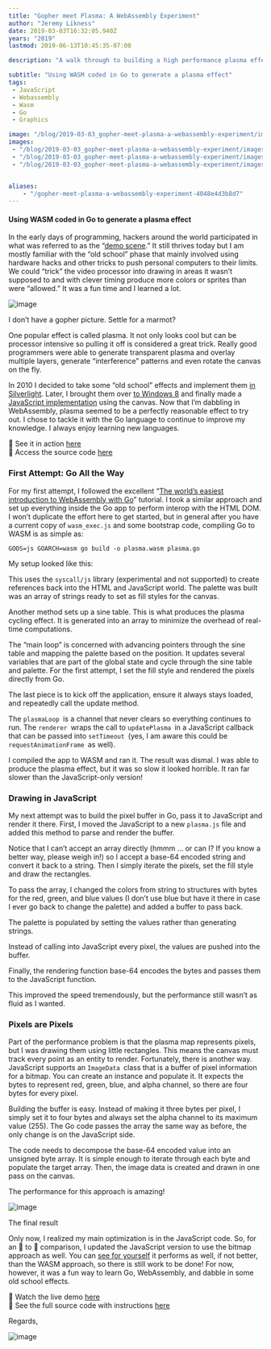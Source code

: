 ```yaml
---
title: "Gopher meet Plasma: A WebAssembly Experiment"
author: "Jeremy Likness"
date: 2019-03-03T16:32:05.940Z
years: "2019"
lastmod: 2019-06-13T10:45:35-07:00

description: "A walk through to building a high performance plasma effect using JavaScript’s canvas in conjunction with WebAssembly by compiling Go to WASM."

subtitle: "Using WASM coded in Go to generate a plasma effect"
tags:
 - JavaScript 
 - Webassembly 
 - Wasm 
 - Go 
 - Graphics 

image: "/blog/2019-03-03_gopher-meet-plasma-a-webassembly-experiment/images/1.jpeg" 
images:
 - "/blog/2019-03-03_gopher-meet-plasma-a-webassembly-experiment/images/1.jpeg" 
 - "/blog/2019-03-03_gopher-meet-plasma-a-webassembly-experiment/images/2.gif" 
 - "/blog/2019-03-03_gopher-meet-plasma-a-webassembly-experiment/images/3.gif" 


aliases:
    - "/gopher-meet-plasma-a-webassembly-experiment-4048e4d3b8d7"
---
```


#### Using WASM coded in Go to generate a plasma effect

In the early days of programming, hackers around the world participated in what was referred to as the “[demo scene](http://www.pouet.net/).” It still thrives today but I am mostly familiar with the “old school” phase that mainly involved using hardware hacks and other tricks to push personal computers to their limits. We could “trick” the video processor into drawing in areas it wasn’t supposed to and with clever timing produce more colors or sprites than were “allowed.” It was a fun time and I learned a lot.




![image](/blog/2019-03-03_gopher-meet-plasma-a-webassembly-experiment/images/1.jpeg)

I don’t have a gopher picture. Settle for a marmot?



One popular effect is called plasma. It not only looks cool but can be processor intensive so pulling it off is considered a great trick. Really good programmers were able to generate transparent plasma and overlay multiple layers, generate “interference” patterns and even rotate the canvas on the fly.

In 2010 I decided to take some “old school” effects and implement them [in Silverlight](https://csharperimage.jeremylikness.com/2010/12/old-school-silverlight-effects.html). Later, I brought them over [to Windows 8](https://csharperimage.jeremylikness.com/2012/12/going-old-school-on-windows-8.html) and finally made a [JavaScript implementation](https://jsfiddle.net/jeremylikness/bVY6t/) using the canvas. Now that I’m dabbling in WebAssembly, plasma seemed to be a perfectly reasonable effect to try out. I chose to tackle it with the Go language to continue to improve my knowledge. I always enjoy learning new languages.

👀 See it in action [here](https://blazorhealthapp.z5.web.core.windows.net/plasma.html)  
🔗 Access the source code [here](https://github.com/JeremyLikness/PlasmaWasmGo/)

### First Attempt: Go All the Way

For my first attempt, I followed the excellent “[The world’s easiest introduction to WebAssembly with Go](https://medium.freecodecamp.org/webassembly-with-golang-is-fun-b243c0e34f02)” tutorial. I took a similar approach and set up everything inside the Go app to perform interop with the HTML DOM. I won’t duplicate the effort here to get started, but in general after you have a current copy of `wasm_exec.js` and some bootstrap code, compiling Go to WASM is as simple as:

`GOOS=js GOARCH=wasm go build -o plasma.wasm plasma.go`

My setup looked like this:




This uses the `syscall/js` library (experimental and not supported) to create references back into the HTML and JavaScript world. The palette was built was an array of strings ready to set as fill styles for the canvas.




Another method sets up a sine table. This is what produces the plasma cycling effect. It is generated into an array to minimize the overhead of real-time computations.




The “main loop” is concerned with advancing pointers through the sine table and mapping the palette based on the position. It updates several variables that are part of the global state and cycle through the sine table and palette. For the first attempt, I set the fill style and rendered the pixels directly from Go.




The last piece is to kick off the application, ensure it always stays loaded, and repeatedly call the update method.




The `plasmaLoop `is a channel that never clears so everything continues to run. The `renderer `wraps the call to `updatePlasma `in a JavaScript callback that can be passed into `setTimeout `(yes, I am aware this could be `requestAnimationFrame `as well).

I compiled the app to WASM and ran it. The result was dismal. I was able to produce the plasma effect, but it was so slow it looked horrible. It ran far slower than the JavaScript-only version!

### Drawing in JavaScript

My next attempt was to build the pixel buffer in Go, pass it to JavaScript and render it there. First, I moved the JavaScript to a new `plasma.js` file and added this method to parse and render the buffer.




Notice that I can’t accept an array directly (hmmm … or can I? If you know a better way, please weigh in!) so I accept a base-64 encoded string and convert it back to a string. Then I simply iterate the pixels, set the fill style and draw the rectangles.

To pass the array, I changed the colors from string to structures with bytes for the red, green, and blue values (I don’t use blue but have it there in case I ever go back to change the palette) and added a buffer to pass back.




The palette is populated by setting the values rather than generating strings.




Instead of calling into JavaScript every pixel, the values are pushed into the buffer.




Finally, the rendering function base-64 encodes the bytes and passes them to the JavaScript function.




This improved the speed tremendously, but the performance still wasn’t as fluid as I wanted.

### Pixels are Pixels

Part of the performance problem is that the plasma map represents pixels, but I was drawing them using little rectangles. This means the canvas must track every point as an entity to render. Fortunately, there is another way. JavaScript supports an `ImageData `class that is a buffer of pixel information for a bitmap. You can create an instance and populate it. It expects the bytes to represent red, green, blue, and alpha channel, so there are four bytes for every pixel.

Building the buffer is easy. Instead of making it three bytes per pixel, I simply set it to four bytes and always set the alpha channel to its maximum value (255). The Go code passes the array the same way as before, the only change is on the JavaScript side.

The code needs to decompose the base-64 encoded value into an unsigned byte array. It is simple enough to iterate through each byte and populate the target array. Then, the image data is created and drawn in one pass on the canvas.




The performance for this approach is amazing!




![image](/blog/2019-03-03_gopher-meet-plasma-a-webassembly-experiment/images/2.gif)

The final result



Only now, I realized my main optimization is in the JavaScript code. So, for an 🍎 to 🍎 comparison, I updated the JavaScript version to use the bitmap approach as well. You can [see for yourself](https://jsfiddle.net/jeremylikness/1xfh3c25/) it performs as well, if not better, than the WASM approach, so there is still work to be done! For now, however, it was a fun way to learn Go, WebAssembly, and dabble in some old school effects.

👀 Watch the live demo [here](https://blazorhealthapp.z5.web.core.windows.net/plasma.html)  
🔗 See the full source code with instructions [here](https://github.com/JeremyLikness/PlasmaWasmGo/)

Regards,




![image](/blog/2019-03-03_gopher-meet-plasma-a-webassembly-experiment/images/3.gif)
